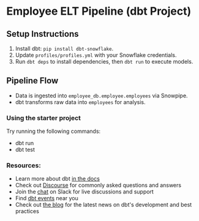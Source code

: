 # Employee ELT Pipeline (dbt Project)

## Setup Instructions

1. Install dbt: `pip install dbt-snowflake`.
2. Update `profiles/profiles.yml` with your Snowflake credentials.
3. Run `dbt deps` to install dependencies, then `dbt run` to execute models.

## Pipeline Flow
- Data is ingested into `employee_db.employee.employees` via Snowpipe.
- dbt transforms raw data into `employees` for analysis.

### Using the starter project

Try running the following commands:
- dbt run
- dbt test


### Resources:
- Learn more about dbt [in the docs](https://docs.getdbt.com/docs/introduction)
- Check out [Discourse](https://discourse.getdbt.com/) for commonly asked questions and answers
- Join the [chat](https://community.getdbt.com/) on Slack for live discussions and support
- Find [dbt events](https://events.getdbt.com) near you
- Check out [the blog](https://blog.getdbt.com/) for the latest news on dbt's development and best practices
